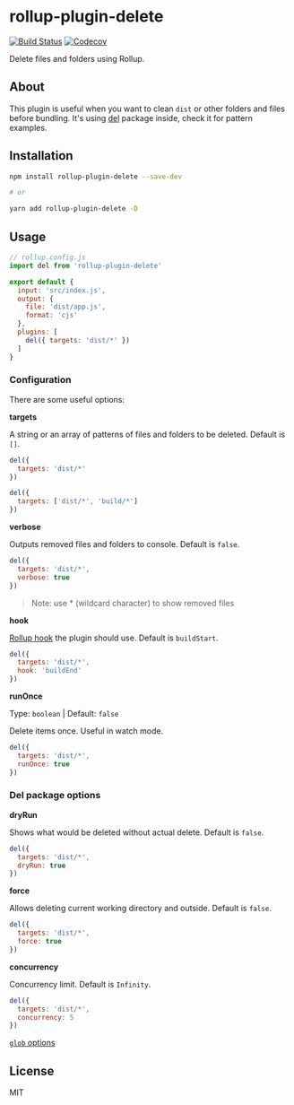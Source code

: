 # rollup-plugin-delete

[![Build Status](https://travis-ci.org/vladshcherbin/rollup-plugin-delete.svg?branch=master)](https://travis-ci.org/vladshcherbin/rollup-plugin-delete)
[![Codecov](https://codecov.io/gh/vladshcherbin/rollup-plugin-delete/branch/master/graph/badge.svg)](https://codecov.io/gh/vladshcherbin/rollup-plugin-delete)

Delete files and folders using Rollup.

## About

This plugin is useful when you want to clean `dist` or other folders and files before bundling. It's using [del](https://github.com/sindresorhus/del) package inside, check it for pattern examples.

## Installation

```bash
npm install rollup-plugin-delete --save-dev

# or

yarn add rollup-plugin-delete -D
```

## Usage

```js
// rollup.config.js
import del from 'rollup-plugin-delete'

export default {
  input: 'src/index.js',
  output: {
    file: 'dist/app.js',
    format: 'cjs'
  },
  plugins: [
    del({ targets: 'dist/*' })
  ]
}
```

### Configuration

There are some useful options:

**targets**

A string or an array of patterns of files and folders to be deleted. Default is `[]`.

```js
del({
  targets: 'dist/*'
})

del({
  targets: ['dist/*', 'build/*']
})
```

**verbose**

Outputs removed files and folders to console. Default is `false`.

```js
del({
  targets: 'dist/*',
  verbose: true
})
```

> Note: use \* (wildcard character) to show removed files

**hook**

[Rollup hook](https://rollupjs.org/guide/en/#hooks) the plugin should use. Default is `buildStart`.

```js
del({
  targets: 'dist/*',
  hook: 'buildEnd'
})
```

**runOnce**

Type: `boolean` | Default: `false`

Delete items once. Useful in watch mode.

```js
del({
  targets: 'dist/*',
  runOnce: true
})
```

### Del package options

**dryRun**

Shows what would be deleted without actual delete. Default is `false`.

```js
del({
  targets: 'dist/*',
  dryRun: true
})
```

**force**

Allows deleting current working directory and outside. Default is `false`.

```js
del({
  targets: 'dist/*',
  force: true
})
```

**concurrency**

Concurrency limit. Default is `Infinity`.

```js
del({
  targets: 'dist/*',
  concurrency: 5
})
```

[`glob` options](https://github.com/isaacs/node-glob#options)

## License

MIT
